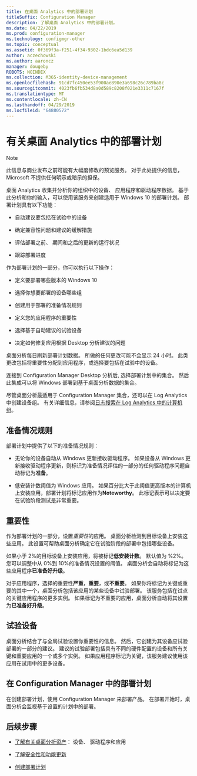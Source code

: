 ```yaml
---
title: 在桌面 Analytics 中的部署计划
titleSuffix: Configuration Manager
description: 了解桌面 Analytics 中的部署计划。
ms.date: 04/22/2019
ms.prod: configuration-manager
ms.technology: configmgr-other
ms.topic: conceptual
ms.assetid: 0f369f3a-f251-4f34-9302-1bdc6ea5d139
author: aczechowski
ms.author: aaroncz
manager: dougeby
ROBOTS: NOINDEX
ms.collection: M365-identity-device-management
ms.openlocfilehash: 91cd7fc450ee53f900ae890e3a698c26c789ba8c
ms.sourcegitcommit: 4023fb6fb534d8a0d589c8208f021e3311c7167f
ms.translationtype: MT
ms.contentlocale: zh-CN
ms.lasthandoff: 04/29/2019
ms.locfileid: "64880572"
---
```

# <a name="about-deployment-plans-in-desktop-analytics"></a>有关桌面 Analytics 中的部署计划

> [!Note]  
> 此信息与商业发布之前可能有大幅度修改的预览服务。 对于此处提供的信息，Microsoft 不提供任何明示或暗示的担保。  

桌面 Analytics 收集并分析你的组织中的设备、 应用程序和驱动程序数据。 基于此分析和你的输入，可以使用该服务来创建适用于 Windows 10 的部署计划。 部署计划具有以下功能：  

- 自动建议要包括在试验中的设备  

- 确定兼容性问题和建议的缓解措施  

- 评估部署之前、 期间和之后的更新的运行状况  

- 跟踪部署进度  

作为部署计划的一部分，你可以执行以下操作：  

- 定义要部署哪些版本的 Windows 10  

- 选择你想要部署的设备哪些组  

- 创建用于部署的准备情况规则  

- 定义您的应用程序的重要性  

- 选择基于自动建议的试验设备  

- 决定如何修复应用根据 Desktop 分析建议的问题  

桌面分析每日刷新部署计划数据。 所做的任何更改可能不会显示 24 小时。 此类更改包括将重要性分配到应用程序，或选择要包括在试验中的设备。  

连接到 Configuration Manager Desktop 分析后, 选择部署计划中的集合。 然后此集成可以将 Windows 部署到基于桌面分析数据的集合。

尽管桌面分析最适用于 Configuration Manager 集合，还可以在 Log Analytics 中创建设备组。 有关详细信息，请参阅[日志搜索在 Log Analytics 中的计算机组](https://docs.microsoft.com/azure/log-analytics/log-analytics-computer-groups)。



## <a name="readiness-rules"></a>准备情况规则

部署计划中提供了以下的准备情况规则：

- 无论你的设备自动从 Windows 更新接收驱动程序。 如果设备从 Windows 更新接收驱动程序更新，则标识为准备情况评估的一部分的任何驱动程序问题自动标记为**准备**。  

- 低安装计数阈值为 Windows 应用。 如果百分比大于此阈值更高版本的计算机上安装应用，部署计划将标记应用作为**Noteworthy**。 此标记表示可以决定要在试验阶段测试是非常重要。  



## <a name="importance"></a>重要性

作为部署计划的一部分，设置*重要性*的应用。 桌面分析检测到目标设备上安装这些应用。 此设置可帮助桌面分析确定它在试验阶段的部署中包括哪些设备。

如果小于 2%的目标设备上安装应用，将被标记**低安装计数**。 默认值为 %2%。 您可以调整中从 0%到 10%的准备情况设置的阈值。 桌面分析会自动将标记为这些应用程序**已准备好升级**。  

对于应用程序，选择的重要性**严重**，**重要**，或**不重要**。 如果你将标记为关键或重要的其中一个，桌面分析包括该应用的某些设备中试验部署。 该服务包括在试点的关键应用程序的更多实例。 如果标记为不重要的应用，桌面分析自动将其设置为**已准备好升级**。



## <a name="pilot-devices"></a>试验设备

桌面分析结合了与全局试验设置你重要性的信息。 然后，它创建为其设备应试验部署的一部分的建议。 建议的试验部署包括具有不同的硬件配置的设备和所有关键和重要应用的一个或多个实例。 如果应用程序标记为关键，该服务建议使用该应用在试用中的更多设备。



## <a name="deployment-plans-in-configuration-manager"></a>在 Configuration Manager 中的部署计划

在创建部署计划，使用 Configuration Manager 来部署产品。 在部署开始时，桌面分析会监视基于设置的计划中的部署。


## <a name="next-steps"></a>后续步骤

- [了解有关桌面分析资产](/sccm/desktop-analytics/about-assets)： 设备、 驱动程序和应用  

- [了解安全性和功能更新](/sccm/desktop-analytics/about-updates)  

- [创建部署计划](/sccm/desktop-analytics/create-deployment-plans)  
